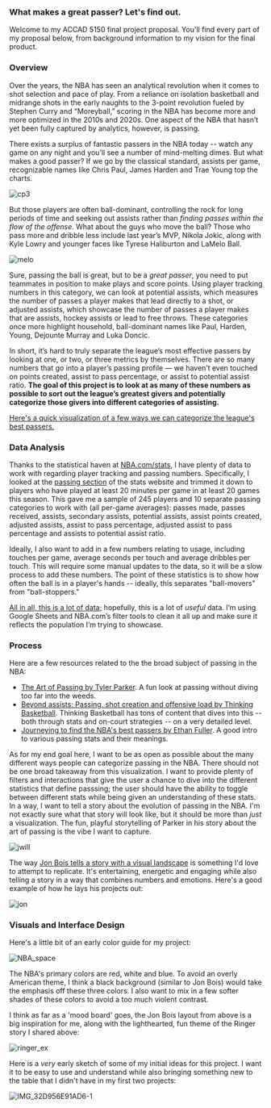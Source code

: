### What makes a great passer? Let's find out.

Welcome to my ACCAD 5150 final project proposal. You'll find every part of my proposal below, from background information to my vision for the final product.

### Overview

Over the years, the NBA has seen an analytical revolution when it comes to shot selection and pace of play. From a reliance on isolation basketball and midrange shots in the early naughts to the 3-point revolution fueled by Stephen Curry and “Moreyball,” scoring in the NBA has become more and more optimized in the 2010s and 2020s. One aspect of the NBA that hasn’t yet been fully captured by analytics, however, is passing. 

There exists a surplus of fantastic passers in the NBA today -- watch any game on any night and you’ll see a number of mind-melting dimes. But what makes a good passer? If we go by the classical standard, assists per game, recognizable names like Chris Paul, James Harden and Trae Young top the charts. 

![cp3](https://user-images.githubusercontent.com/94984667/160941564-7536f037-71e0-45d0-beb0-8fd3dca603a9.gif)

But those players are often ball-dominant, controlling the rock for long periods of time and seeking out assists rather than *finding passes within the flow of the offense.* What about the guys who move the ball? Those who pass more and dribble less include last year’s MVP, Nikola Jokic, along with Kyle Lowry and younger faces like Tyrese Haliburton and LaMelo Ball.

![melo](https://user-images.githubusercontent.com/94984667/160941730-449ee133-7e4c-4d42-b53a-93a66d88789f.gif)

Sure, passing the ball is great, but to be a *great passer*, you need to put teammates in position to make plays and score points. Using player tracking numbers in this category, we can look at potential assists, which measures the number of passes a player makes that lead directly to a shot, or adjusted assists, which showcase the number of passes a player makes that are assists, hockey assists or lead to free throws. These categories once more highlight household, ball-dominant names like Paul, Harden, Young, Dejounte Murray and Luka Doncic.

In short, it’s hard to truly separate the league’s most effective passers by looking at one, or two, or three metrics by themselves. There are so many numbers that go into a player’s passing profile — we haven’t even touched on points created, assist to pass percentage, or assist to potential assist ratio. **The goal of this project is to look at as many of these numbers as possible to sort out the league’s greatest givers and potentially categorize those givers into different categories of assisting.**

[Here's a quick visualization of a few ways we can categorize the league's best passers.](https://public.flourish.studio/visualisation/9196372/)

### Data Analysis

Thanks to the statistical haven at [NBA.com/stats](https://www.nba.com/stats), I have plenty of data to work with regarding player tracking and passing numbers. Specifically, I looked at the [passing section](https://www.nba.com/stats/players/passing/) of the stats website and trimmed it down to players who have played at least 20 minutes per game in at least 20 games this season. This gave me a sample of 245 players and 10 separate passing categories to work with (all per-game averages): passes made, passes received, assists, secondary assists, potential assists, assist points created, adjusted assists, assist to pass percentage, adjusted assist to pass percentage and assists to potential assist ratio.

Ideally, I also want to add in a few numbers relating to usage, including touches per game, average seconds per touch and average dribbles per touch. This will require some manual updates to the data, so it will be a slow process to add these numbers. The point of these statistics is to show how often the ball is in a player's hands -- ideally, this separates "ball-movers" from "ball-stoppers."

[All in all, this is a lot of data](https://docs.google.com/spreadsheets/d/1E78NJZYuh5qPWUcDa0uNp7XtX23HkEYFnBKXRaJTEl0/edit?usp=sharing); hopefully, this is a lot of *useful* data. I’m using Google Sheets and NBA.com’s filter tools to clean it all up and make sure it reflects the population I’m trying to showcase.

### Process

Here are a few resources related to the the broad subject of passing in the NBA:
* [The Art of Passing by Tyler Parker](https://www.theringer.com/nba/2022/2/23/22947563/nba-passing-nikola-jokic-lamelo-ball). A fun look at passing without diving too far into the weeds.
* [Beyond assists: Passing, shot creation and offensive load by Thinking Basketball](https://www.youtube.com/watch?v=yoLgSWA7n6g). Thinking Basketball has tons of content that dives into this -- both through stats and on-court strategies -- on a very detailed level.
* [Journeying to find the NBA's best passers by Ethan Fuller](https://www.basketballnews.com/stories/stats-notebook-journeying-to-find-the-nba-best-passers). A good intro to various passing stats and their meanings.

As for my end goal here, I want to be as open as possible about the many different ways people can categorize passing in the NBA. There should not be one broad takeaway from this visualization. I want to provide plenty of filters and interactions that give the user a chance to dive into the different statistics that define passsing; the user should have the ability to toggle between different stats while being given an understanding of these stats. In a way, I want to tell a story about the evolution of passing in the NBA. I'm not exactly sure what that story will look like, but it should be more than *just* a visualization. The fun, playful storytelling of Parker in his story about the art of passing is the vibe I want to capture.

![jwill](https://user-images.githubusercontent.com/94984667/161308461-9fbd59ce-f18a-4178-b559-5a417d75f5d2.gif)

The way [Jon Bois tells a story with a visual landscape](https://www.youtube.com/watch?v=eaTCyQMyOu8) is something I'd love to attempt to replicate. It's entertaining, energetic and engaging while also telling a story in a way that combines numbers and emotions. Here's a good example of how he lays his projects out:

![jon](https://user-images.githubusercontent.com/94984667/161309000-b4d720c1-3cf7-427a-bded-bcf385f3824d.jpg)

### Visuals and Interface Design

Here's a little bit of an early color guide for my project:

![NBA_space](https://user-images.githubusercontent.com/94984667/161452639-e83e698b-ddc1-461a-b5f5-ef2cedc6b9fb.png)

The NBA's primary colors are red, white and blue. To avoid an overly American theme, I think a black background (similar to Jon Bois) would take the emphasis off these three colors. I also want to mix in a few softer shades of these colors to avoid a too much violent contrast. 

I think as far as a 'mood board' goes, the Jon Bois layout from above is a big inspiration for me, along with the lighthearted, fun theme of the Ringer story I shared above:

![ringer_ex](https://user-images.githubusercontent.com/94984667/161452884-39e77ef6-86e9-4d0f-9926-b9c426e7ef74.png)

Here is a *very* early sketch of some of my initial ideas for this project. I want it to be easy to use and understand while also bringing something new to the table that I didn't have in my first two projects:

![IMG_32D956E91AD6-1](https://user-images.githubusercontent.com/94984667/161773751-41f62828-334e-4580-b351-4eb0d07ab7ec.jpeg)

